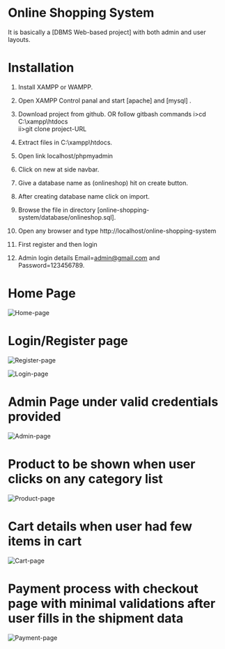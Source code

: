 # Online Shopping System 

It is basically a [DBMS Web-based project] with both admin and user layouts.

# Installation

1. Install XAMPP or WAMPP.
2. Open XAMPP Control panal and start [apache] and [mysql] .
3. Download project from github.
    OR follow gitbash commands
    i>cd C:\\xampp\htdocs\
    ii>git clone project-URL
	
4.  Extract files in C:\\xampp\htdocs\.
5.  Open link localhost/phpmyadmin
6.  Click on new at side navbar.
7.  Give a database name as (onlineshop) hit on create button.
8.  After creating database name click on import.
9.  Browse the file in directory [online-shopping-system/database/onlineshop.sql].
10. Open any browser and type http://localhost/online-shopping-system
11. First register and then login
12. Admin login details  Email=admin@gmail.com and Password=123456789.


# Home Page
![Home-page](https://user-images.githubusercontent.com/34503028/103301195-d5233880-4a26-11eb-9efb-9f00b234941b.png)

# Login/Register page 
![Register-page](https://user-images.githubusercontent.com/34503028/103301203-d7859280-4a26-11eb-9c0b-cd763dffc8fd.png)

![Login-page](https://user-images.githubusercontent.com/34503028/103301197-d5bbcf00-4a26-11eb-83bc-e33b517affa1.png)

# Admin Page under valid credentials provided
![Admin-page](https://user-images.githubusercontent.com/34503028/103301191-d2c0de80-4a26-11eb-9ecd-ded7b69d82f7.png)

# Product to be shown when user clicks on any category list
![Product-page](https://user-images.githubusercontent.com/34503028/103301202-d6ecfc00-4a26-11eb-8d3b-e43172900b29.png)

# Cart details when user had few items in cart
![Cart-page](https://user-images.githubusercontent.com/34503028/103301194-d48aa200-4a26-11eb-9062-6455bbc6a44b.png)

# Payment process with checkout page with minimal validations after user fills in the shipment data
![Payment-page](https://user-images.githubusercontent.com/34503028/103301200-d6546580-4a26-11eb-85ec-48fa679af730.png)
